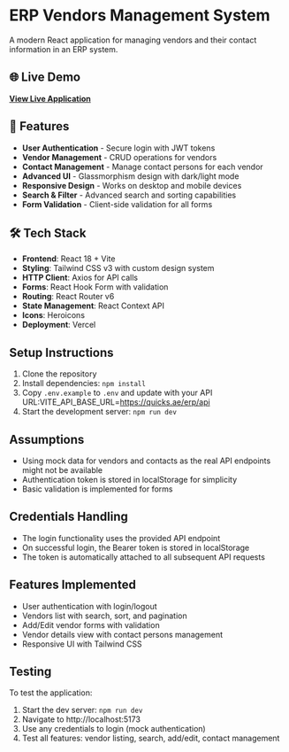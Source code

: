 # ERP Vendors Management System

A modern React application for managing vendors and their contact information in an ERP system.

## 🌐 Live Demo

[**View Live Application**](https://erp-vendors.vercel.app/login)

## 🚀 Features

- **User Authentication** - Secure login with JWT tokens
- **Vendor Management** - CRUD operations for vendors
- **Contact Management** - Manage contact persons for each vendor
- **Advanced UI** - Glassmorphism design with dark/light mode
- **Responsive Design** - Works on desktop and mobile devices
- **Search & Filter** - Advanced search and sorting capabilities
- **Form Validation** - Client-side validation for all forms

## 🛠️ Tech Stack

- **Frontend**: React 18 + Vite
- **Styling**: Tailwind CSS v3 with custom design system
- **HTTP Client**: Axios for API calls
- **Forms**: React Hook Form with validation
- **Routing**: React Router v6
- **State Management**: React Context API
- **Icons**: Heroicons
- **Deployment**: Vercel


## Setup Instructions

1. Clone the repository
2. Install dependencies: `npm install`
3. Copy `.env.example` to `.env` and update with your API URL:VITE_API_BASE_URL=https://quicks.ae/erp/api
4. Start the development server: `npm run dev`

## Assumptions

- Using mock data for vendors and contacts as the real API endpoints might not be available
- Authentication token is stored in localStorage for simplicity
- Basic validation is implemented for forms

## Credentials Handling

- The login functionality uses the provided API endpoint
- On successful login, the Bearer token is stored in localStorage
- The token is automatically attached to all subsequent API requests

## Features Implemented

- User authentication with login/logout
- Vendors list with search, sort, and pagination
- Add/Edit vendor forms with validation
- Vendor details view with contact persons management
- Responsive UI with Tailwind CSS

## Testing

To test the application:

1. Start the dev server: `npm run dev`
2. Navigate to http://localhost:5173
3. Use any credentials to login (mock authentication)
4. Test all features: vendor listing, search, add/edit, contact management